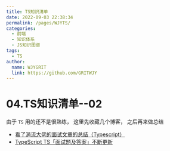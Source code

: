 ```yaml
---
title: TS知识清单  
date: 2022-09-03 22:38:34  
permalink: /pages/WJYTS/  
categories:
  - 前端
  - 知识体系
  - JS知识图谱
tags:
  - TS
author:  
  name: WJYGRIT   
  link: https://github.com/GRITWJY
---
```


# 04.TS知识清单--02


由于 `TS` 用的还不是很熟练， 这里先收藏几个博客， 之后再来做总结

- [看了涡流大佬的面试文章的总结（Typescript）](https://juejin.cn/post/7095985337071042568)
- [TypeScript TS「面试题及答案」不断更新](https://juejin.cn/post/6999985372440559624)
